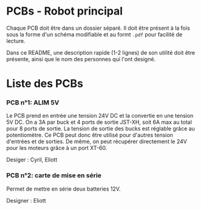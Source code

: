 # PCBs - Robot principal

Chaque PCB doit être dans un dossier séparé. Il doit être présent à la fois sous la forme d'un schéma modifiable et au formt `.pdf` pour facilité de lecture.

Dans ce README, une description rapide (1-2 lignes) de son utilité doit être présente, ainsi que le nom des personnes qui l'ont designé.

# Liste des PCBs

### PCB n°1: ALIM 5V

Le PCB prend en entrée une tension 24V DC et la convertie en une tension 5V DC. On a 3A par buck et 4 ports de sortie JST-XH, soit 6A max au total pour 8 ports de sortie. La tension de sortie des bucks est réglable grâce au potentiomètre. Ce PCB peut donc être utilisé pour d'autres tension d'entrées et de sorties. De même, on peut récupérer directement le 24V pour les moteurs grâce à un port XT-60.  

Desiger : Cyril, Eliott

### PCB n°2: carte de mise en série

Permet de mettre en série deux batteries 12V.

Designer : Eliott
